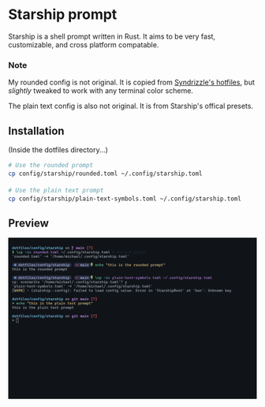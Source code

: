 # Starship prompt

Starship is a shell prompt written in Rust. It aims to be very fast, customizable, and cross platform compatable.

### Note

My rounded config is not original. It is copied from [Syndrizzle's hotfiles](https://github.com/syndrizzle/hotfiles/), but *slightly* tweaked to work with any terminal color scheme.

The plain text config is also not original. It is from Starship's offical presets.

## Installation

(Inside the dotfiles directory...)

```sh
# Use the rounded prompt
cp config/starship/rounded.toml ~/.config/starship.toml

# Use the plain text prompt
cp config/starship/plain-text-symbols.toml ~/.config/starship.toml
```

## Preview

![starship preview](https://github.com/michaelScopic/dotfiles/blob/main/assets/starshipPreview.png)
